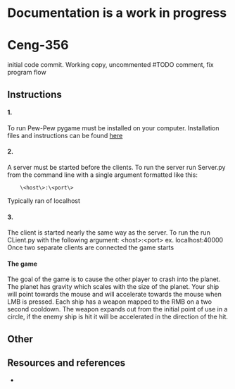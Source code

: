 # Documentation is a work in progress
# Ceng-356
initial code commit. Working copy, uncommented
#TODO comment, fix program flow

## Instructions

#### 1. 
  To run Pew-Pew pygame must be installed on your computer. Installation files and instructions can be found [here](https://www.pygame.org/wiki/GettingStarted)
#### 2. 
  A server must be started before the clients. To run the server run Server.py from the command line with a single argument formatted like this:
  
        \<host\>:\<port\>
        
Typically ran of localhost
  
#### 3.
  The client is started nearly the same way as the server. To run the run CLient.py with the following argument:
    \<host\>:\<port\>
  ex. localhost:40000
  Once two separate clients are connected the game starts
  
#### The game
The goal of the game is to cause the other player to crash into the planet. The planet has gravity which scales with the size of the planet. Your ship will point towards the mouse and will accelerate towards the mouse when LMB is pressed. Each ship has a weapon mapped to the RMB on a two second cooldown. The weapon expands out from the initial point of use in a circle, if the enemy ship is hit it will be accelerated in the direction of the hit.

## Other

## Resources and references

- 
